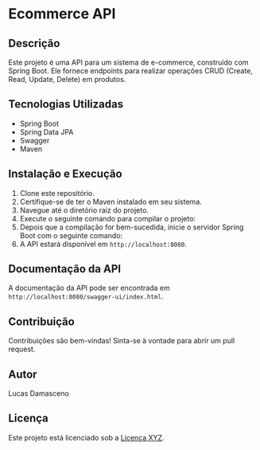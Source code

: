 # Ecommerce API

## Descrição
Este projeto é uma API para um sistema de e-commerce, construído com Spring Boot. Ele fornece endpoints para realizar operações CRUD (Create, Read, Update, Delete) em produtos.

## Tecnologias Utilizadas
- Spring Boot
- Spring Data JPA
- Swagger
- Maven

## Instalação e Execução
1. Clone este repositório.
2. Certifique-se de ter o Maven instalado em seu sistema.
3. Navegue até o diretório raiz do projeto.
4. Execute o seguinte comando para compilar o projeto:
5. Depois que a compilação for bem-sucedida, inicie o servidor Spring Boot com o seguinte comando:
6. A API estará disponível em `http://localhost:8080`.

## Documentação da API
A documentação da API pode ser encontrada em `http://localhost:8080/swagger-ui/index.html`.

## Contribuição
Contribuições são bem-vindas! Sinta-se à vontade para abrir um pull request.

## Autor
Lucas Damasceno

## Licença
Este projeto está licenciado sob a [Licença XYZ](link-da-licenca).
